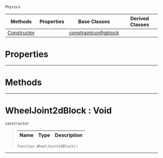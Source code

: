  `Physics`

|Methods|Properties|Base Classes|Derived Classes|
|---|---|---|---|
|[ Constructor](wheeljoint2dblock.md#wheeljoint2dblock-void)| |[constraintconfigblock](constraintconfigblock.md)| |


 #  Properties


---  
 #  Methods


---  
 #  WheelJoint2dBlock : Void

 `constructor`

> 
> |Name|Type|Description|
> |---|---|---|
> ```TS:Nada
> function WheelJoint2dBlock()
> ``` 


---  
 

 